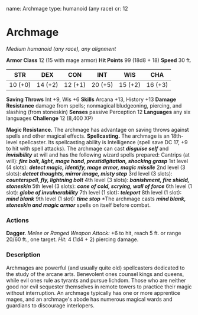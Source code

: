 name: Archmage
type: humanoid (any race)
cr: 12

# Archmage
_Medium humanoid (any race), any alignment_

**Armor Class** 12 (15 with mage armor)
**Hit Points** 99 (18d8 + 18)
**Speed** 30 ft.

| STR     | DEX     | CON     | INT     | WIS     | CHA     |
|---------|---------|---------|---------|---------|---------|
| 10 (+0) | 14 (+2) | 12 (+1) | 20 (+5) | 15 (+2) | 16 (+3) |

**Saving Throws** Int +9, Wis +6
**Skills** Arcana +13, History +13
**Damage Resistance** damage from spells; nonmagical bludgeoning, piercing, and slashing (from stoneskin)
**Senses** passive Perception 12
**Languages** any six languages
**Challenge** 12 (8,400 XP)

**Magic Resistance.** The archmage has advantage on saving throws against spells and other magical effects.
**Spellcasting.** The archmage is an 18th-level spellcaster. Its spellcasting ability is Intelligence (spell save DC 17, +9 to hit with spell attacks). The archmage can cast **_disguise self_** and **_invisibility_** at will and has the following wizard spells prepared:
Cantrips (at will): **_fire bolt, light, mage hand, prestidigitation, shocking grasp_**
1st level (4 slots): **_detect magic, identify, mage armor, magic missile_**
2nd level (3 slots): **_detect thoughts, mirror image, misty step_**
3rd level (3 slots): **_counterspell, fly, lightning bolt_**
4th level (3 slots): **_banishment, fire shield, stoneskin_**
5th level (3 slots): **_cone of cold, scrying, wall of force_**
6th level (1 slot): **_globe of invulnerability_**
7th level (1 slot): **_teleport_**
8th level (1 slot): **_mind blank_**
9th level (1 slot): **_time stop_**
*The archmage casts **_mind blank, stoneskin and magic armor_** spells on itself before combat.

### Actions
**Dagger.** _Melee or _Ranged Weapon Attack:__ +6 to hit, reach 5 ft. or range 20/60 ft., one target. _Hit:_ 4 (1d4 + 2) piercing damage.

### Description
Archmages are powerful (and usually quite old) spellcasters dedicated to the study of the arcane arts. Benevolent ones counsel kings and queens, while evil ones rule as tyrants and pursue lichdom. Those who are neither good nor evil sequester themselves in remote towers to practice their magic without interruption. An archmage typically has one or more apprentice mages, and an archmage's abode has numerous magical wards and guardians to discourage interlopers.
